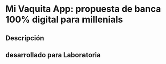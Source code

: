 # Mi Vaquita App: propuesta de banca 100% digital para millenials
## Descripción


## desarrollado para Laboratoria
